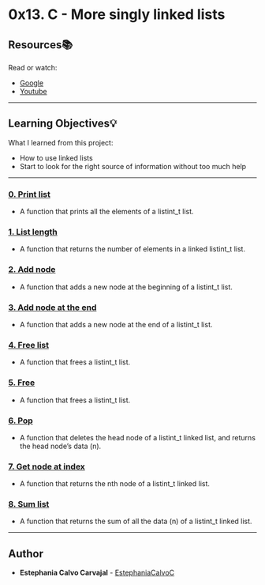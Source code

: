 # 0x13. C - More singly linked lists 

## Resources:books: 
Read or watch: 
* [Google](https://intranet.hbtn.io/rltoken/VxmJXbHtjDMJAKj7dU-6sg) 
* [Youtube](https://intranet.hbtn.io/rltoken/PqebvZ1ey95sB8eDiYl8_A) 

--- 

## Learning Objectives:bulb: 
What I learned from this project: 
* How to use linked lists 
* Start to look for the right source of information without too much help 

--- 

### [0. Print list](./0-print_listint.c) 
* A function that prints all the elements of a listint_t list.  

### [1. List length](./1-listint_len.c) 
* A function that returns the number of elements in a linked listint_t list.  

### [2. Add node](./2-add_nodeint.c)
* A function that adds a new node at the beginning of a listint_t list.

### [3. Add node at the end](./3-add_nodeint_end.c)
* A function that adds a new node at the end of a listint_t list.

### [4. Free list](./4-free_listint.c)
* A function that frees a listint_t list.

### [5. Free](./5-free_listint2.c)
* A function that frees a listint_t list.

### [6. Pop](./6-pop_listint.c)
* A function that deletes the head node of a listint_t linked list, and returns the head node’s data (n).

### [7. Get node at index](./7-get_nodeint.c)
* A function that returns the nth node of a listint_t linked list.

### [8. Sum list](./8-sum_listint.c)
* A function that returns the sum of all the data (n) of a listint_t linked list.

<!---
### [9. Insert](./9-insert_nodeint.c)
* A function that inserts a new node at a given position.


### [10. Delete at index](./10-delete_nodeint.c)
* A function that deletes the node at index index of a listint_t linked list.
-->
---

## Author
* **Estephania Calvo Carvajal** - [EstephaniaCalvoC](https://github.com/EstephaniaCalvoC)
